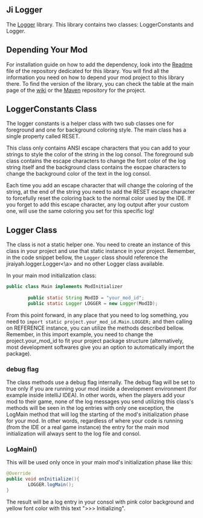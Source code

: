 ## Ji Logger

The [Logger](https://github.com/drkhodakarami/JiLogger) library. This library contains two classes: LoggerConstants and Logger.

## Depending Your Mod

For installation guide on how to add the dependency, look into the [Readme](https://github.com/drkhodakarami/JiLogger) file of the repository dedicated for this library. You will find all the information you need on how to depend your mod project to this library there. To find the version of the library, you can check the table at the main page of the [wiki](https://drkhodakarami.github.io/) or the [Maven](https://repo.repsy.io/mvn/jiraiyah/jilibs/jiraiyah/logger/) repository for the project.

## LoggerConstants Class

The logger constants is a helper class with two sub classes one for foreground and one for background coloring style. The main class has a single property called RESET.

This class only contains ANSI escape characters that you can add to your strings to style the color of the string in the log consol. The foreground sub class contains the escape characters to change the font color of the log string itself and the background class contains the escpae characters to change the background color of the text in the log consol.

Each time you add an escape character that will change the coloring of the string, at the end of the string you need to add the RESET escape character to forcefully reset the coloring back to the normal color used by the IDE. If you forget to add this escape character, any log output after your custom one, will use the same coloring you set for this specific log!

## Logger Class

The class is not a static helper one. You need to create an instance of this class in your project and use that static instance in your project. Remember, in the code snippet bellow, the `Logger` class should reference the <a name=".text-danger">jiraiyah.logger.Logger<\a> and no other Logger class available.

In your main mod initialization class:
```java
public class Main implements ModInitializer
        
        public static String ModID = "your_mod_id";
        public static Logger LOGGER = new Logger(ModID);
```

From this point forward, in any place that you need to log something, you need to `import static project.your_mod_id.Main.LOGGER;` and then calling on REFERENCE instance, you can utilize the methods described bellow. Remember, in this import example, you need to change the project.your_mod_id to fit your project package structure (alternatively, most development softwares give you an option to automatically import the package).

### debug flag

The class methods use a debug flag internally. The debug flag will be set to true only if you are running your mod inside a development environment (for example inside intelliJ IDEA). In other words, when the players add your mod to their game, none of the log messages you send utilizing this class's methods will be seen in the log entries with only one exception, the LogMain method that will log the starting of the mod's initialization phase for your mod. In other words, regardless of where your code is running (from the IDE or a real game instance) the entry for the main mod initialization will always sent to the log file and consol.

### LogMain()

This will be used only once in your main mod's initialization phase like this:

```java
@Override
public void onInitialize(){
        LOGGER.logMain();
}
```

The result will be a log entry in your consol with pink color background and yellow font color with this text ">>> Initializing".